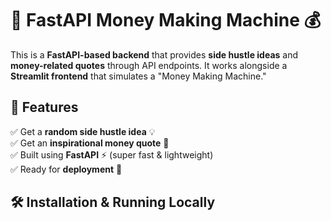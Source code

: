 # 🚀 FastAPI Money Making Machine 💰  

This is a **FastAPI-based backend** that provides **side hustle ideas** and **money-related quotes** through API endpoints. It works alongside a **Streamlit frontend** that simulates a "Money Making Machine."  

## 📌 Features  
✅ Get a **random side hustle idea** 💡  
✅ Get an **inspirational money quote** 💬  
✅ Built using **FastAPI** ⚡ (super fast & lightweight)  
✅ Ready for **deployment** 🚀  

## 🛠️ Installation & Running Locally  
